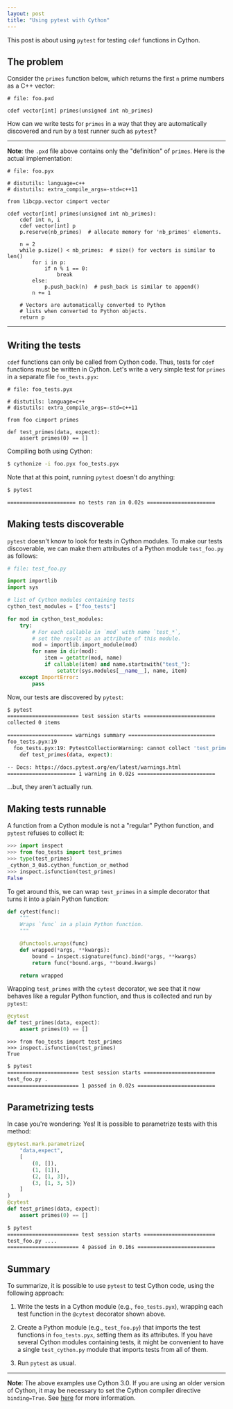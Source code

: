 ```yaml
---
layout: post
title: "Using pytest with Cython"
---
```


This post is about using `pytest` for testing `cdef` functions in Cython.


## The problem

Consider the `primes` function below,
which returns the first `n` prime numbers as a C++ vector:

```cython
# file: foo.pxd

cdef vector[int] primes(unsigned int nb_primes)
```

How can we write tests for `primes`
in a way that they are automatically discovered and run
by a test runner such as `pytest`?

---
**Note**: the `.pxd` file above contains only the "definition" of `primes`.
Here is the actual implementation:

```cython
# file: foo.pyx

# distutils: language=c++
# distutils: extra_compile_args=-std=c++11

from libcpp.vector cimport vector

cdef vector[int] primes(unsigned int nb_primes):
    cdef int n, i
    cdef vector[int] p
    p.reserve(nb_primes)  # allocate memory for 'nb_primes' elements.

    n = 2
    while p.size() < nb_primes:  # size() for vectors is similar to len()
        for i in p:
            if n % i == 0:
                break
        else:
            p.push_back(n)  # push_back is similar to append()
        n += 1

    # Vectors are automatically converted to Python
    # lists when converted to Python objects.
    return p
```
---

## Writing the tests

`cdef` functions can only be called from Cython code.
Thus, tests for `cdef` functions must be written in Cython.
Let's write a very simple test for `primes` in a separate file `foo_tests.pyx`:

```cython
# file: foo_tests.pyx

# distutils: language=c++
# distutils: extra_compile_args=-std=c++11

from foo cimport primes

def test_primes(data, expect):
    assert primes(0) == []
```

Compiling both using Cython:

```bash
$ cythonize -i foo.pyx foo_tests.pyx
```

Note that at this point, running `pytest` doesn't do anything:

```bash
$ pytest

====================== no tests ran in 0.02s ======================
```

## Making tests discoverable

`pytest` doesn't know to look for tests in Cython modules.
To make our tests discoverable,
we can make them attributes of a Python module
`test_foo.py` as follows:

```python
# file: test_foo.py

import importlib
import sys

# list of Cython modules containing tests
cython_test_modules = ["foo_tests"]

for mod in cython_test_modules:
    try:
        # For each callable in `mod` with name `test_*`,
        # set the result as an attribute of this module.
        mod = importlib.import_module(mod)
        for name in dir(mod):
            item = getattr(mod, name)
            if callable(item) and name.startswith("test_"):
                setattr(sys.modules[__name__], name, item)
    except ImportError:
        pass
```

Now, our tests are discovered by `pytest`:


```bash
$ pytest
======================= test session starts =======================
collected 0 items                                                          

===================== warnings summary ============================
foo_tests.pyx:19
  foo_tests.pyx:19: PytestCollectionWarning: cannot collect 'test_primes' because it is not a function.
    def test_primes(data, expect):

-- Docs: https://docs.pytest.org/en/latest/warnings.html
====================== 1 warning in 0.02s =========================
```

...but, they aren't actually run.

## Making tests runnable

A function from a Cython module is not a "regular" Python function,
and `pytest` refuses to collect it:

```python
>>> import inspect
>>> from foo_tests import test_primes   
>>> type(test_primes)                   
_cython_3_0a5.cython_function_or_method
>>> inspect.isfunction(test_primes)
False
```

To get around this, we can wrap `test_primes` in a simple decorator that turns it
into a plain Python function:

```python
def cytest(func):
    """
    Wraps `func` in a plain Python function.
    """

    @functools.wraps(func)
    def wrapped(*args, **kwargs):
        bound = inspect.signature(func).bind(*args, **kwargs)
        return func(*bound.args, **bound.kwargs)

    return wrapped
```

Wrapping `test_primes` with the `cytest` decorator, we see that it now behaves
like a regular Python function, and thus is collected and run by `pytest`:

```python
@cytest
def test_primes(data, expect):
    assert primes(0) == []
```

```
>>> from foo_tests import test_primes
>>> inspect.isfunction(test_primes)
True
```

```bash
$ pytest
======================= test session starts =======================
test_foo.py . 
======================= 1 passed in 0.02s =========================
```

## Parametrizing tests

In case you're wondering: Yes! It is possible to parametrize tests with this
method:

```python
@pytest.mark.parametrize(
    "data,expect",
    [
        (0, []),
        (1, [1]),
        (2, [1, 3]),
        (3, [1, 3, 5])
    ]
)
@cytest
def test_primes(data, expect):
    assert primes(0) == []
```

```bash
$ pytest
======================= test session starts =======================
test_foo.py ....
======================= 4 passed in 0.16s =========================
```

## Summary

To summarize, it is possible to use `pytest` to test Cython code,
using the following approach:

1. Write the tests in a Cython module (e.g., `foo_tests.pyx`),
   wrapping each test function in the `@cytest` decorator shown above.

2. Create a Python module (e.g., `test_foo.py`) that imports the test
   functions in `foo_tests.pyx`, setting them as its attributes.
   If you have several Cython modules containing tests, it might be
   convenient to have a single `test_cython.py` module that imports
   tests from all of them.

3. Run `pytest` as usual.


---
**Note**: The above examples use Cython 3.0.
If you are using an older version of Cython, it may be necessary
to set the Cython compiler directive `binding=True`.
See [here][compiler-directives] for more information.

[tutorial]: https://cython.readthedocs.io/en/latest/src/tutorial/cython_tutorial.html#primes-with-c

[compiler-directives]: https://cython.readthedocs.io/en/latest/src/userguide/source_files_and_compilation.html#compiler-directives
